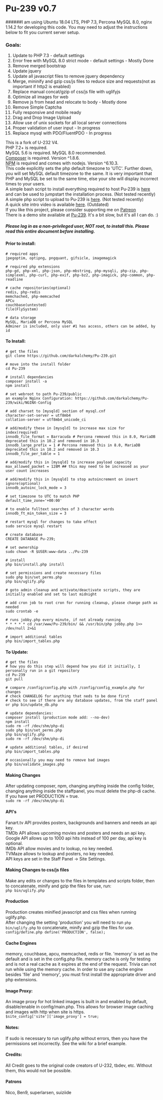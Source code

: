 # Pu-239 v0.7

######I am using Ubuntu 18.04 LTS, PHP 7.3, Percona MySQL 8.0, nginx 1.14.2 for developing this code. You may need to adjust the instructions below to fit you current server setup. 

### Goals:
1. Update to PHP 7.3 - default settings
2. Error free with MySQL 8.0 strict mode - default settings - Mostly Done
3. Remove merged bootstrap
4. Update jquery
5. Update all javascript files to remove jquery dependency
6. Merge, mininify and gzip css/js files to reduce size and requests(not as important if http2 is enabled)
7. Replace manual concat/gzip of css/js file with uglifyjs
8. Optimize all images for web
9. Remove js from head and relocate to body - Mostly done
10. Remove Simple Captcha
11. Fully responsive and mobile ready
12. Drag and Drop Image Upload
13. Allow use of unix sockets for all local server connections
14. Proper validation of user input - In progress
15. Replace mysql with PDO/FluentPDO - In progress

This is a fork of U-232 V4.  
PHP 7.2+ is required.  
MySQL 5.6 is required. MySQL 8.0 recommended.  
[Composer](https://getcomposer.org/download/) is required. Version ^1.8.6.  
[NPM](https://nodejs.org/en/download/package-manager/) is required and comes with nodejs. Version ^6.10.3.  
This code explicitly sets the php default timezone to 'UTC'. Further down, you will set MySQL default timezone to the same. It is very important that PHP and MySQL be set to the same time, else your site will display incorrect times to your users.  
A simple bash script to install everything required to host Pu-239 is [here](https://github.com/darkalchemy/Pu-239-Installer) and can be used to jumpstart the installation process. (Not tested recently)     
A simple php script to upload to Pu-239 is [here](https://github.com/darkalchemy/Pu-239-Uploader).  (Not tested recently)  
A quick site intro video is available [here](https://www.youtube.com/watch?v=LyWp1dBs4cw&feature=youtu.be). (Outdated)  
If you like this project, please consider supporting me on [Patreon](https://www.patreon.com/user?u=15795177)   
There is a demo site available at [Pu-239](https://pu-239.pw:59595). It's a bit slow, but it's all I can do. :)  
##### Please log in as a non-privileged user, NOT root, to install this. Please read this entire document before installing.  
#### Prior to install:
```
# required apps
jpegoptim, optipng, pngquant, gifsicle, imagemagick

# required php extensions
php-gd, php-xml, php-json, php-mbstring, php-mysqli, php-zip, php-simplexml, php-curl, php-exif, php-bz2, php-imagick, php-common, php-readline

# cache repositories(optional)
redis, php-redis
memchached, php-memcached
APCu
couchbase(untested)
file(FlySystem)

# data storage
MySQL, MariaDB or Percona MySQL
Adminer is included, only user #1 has access, others can be added, by id
```
#### To Install:
```
# get the files
git clone https://github.com/darkalchemy/Pu-239.git

# move into the install folder
cd Pu-239

# install dependancies
composer install -a
npm install

# set webroot to path Pu-239/public
an example Nginx Configuration: https://github.com/darkalchemy/Pu-239/wiki/NGINX-Config
 
# add charset to [mysqld] section of mysql.cnf
character-set-server = utf8mb4
collation-server = utf8mb4_unicode_ci

# add/modify these in [mysqld] to increase max size for index(required)
innodb_file_format = Barracuda # Percona removed this in 8.0, MariaDB deprecated this in 10.2 and removed in 10.3
innodb_large_prefix = 1 # Percona removed this in 8.0, MariaDB deprecated this in 10.2 and removed in 10.3
innodb_file_per_table = 1

# add/modify this in [mysqld] to increase payload capacity
max_allowed_packet = 128M ## this may need to be increased as your user count increases

# add/modify this in [mysqld] to stop autoincrement on insert ignore(optional)
innodb_autoinc_lock_mode = 3

# set timezone to UTC to match PHP
default_time_zone='+00:00'

# to enable fulltext searches of 3 character words
innodb_ft_min_token_size = 3

# restart mysql for changes to take effect
sudo service mysql restart

# create database
CREATE DATABASE Pu-239;

# set ownership
sudo chown -R $USER:www-data ../Pu-239

# install
php bin/install.php install

# set permissions and create necessary files
sudo php bin/set_perms.php
php bin/uglify.php 

# goto admin cleanup and activate/deactivate scripts, they are initially enabled and set to last midnight

# add cron job to root cron for running cleanup, please change path as needed
sudo crontab -e

# runs jobby.php every minute, if not already running
* * * * * cd /var/www/Pu-239/bin/ && /usr/bin/php jobby.php 1>> /dev/null 2>&1

# import additional tables
php bin/import_tables.php
```

#### To Update:
```
# get the files
# how you do this step will depend how you did it initially, I personally run in a git repository
cd Pu-239
git pull

# compare /config/config.php with /config/config_example.php for changes
# check CHANGELOG for anything that neds to be done first
# check to see if there are any database updates, from the staff panel or php bin/update_db.php

# update dependancies:
composer install (production mode add: --no-dev)
npm install
sudo rm -rf /dev/shm/php-di
sudo php bin/set_perms.php
php bin/uglify.php
sudo rm -rf /dev/shm/php-di

# update additional tables, if desired          
php bin/import_tables.php

# occasionally you may need to remove bad images
php bin/validate_images.php
```

#### Making Changes
After updating composer, npm, changing anything inside the config folder, changing anything inside the staffpanel, you must delete the php-di cache. If you have set PRODUCTION = true.    
```sudo rm -rf /dev/shm/php-di```
 
#### API's 
Fanart.tv API provides posters, backgrounds and banners and needs an api key.  
TMDb API allows upcoming movies and posters and needs an api key.  
Google API allows up to 1000 api hits instead of 100 per day, api key is optional.  
IMDb API allow movies and tv lookup, no key needed.  
TVMaze allows tv lookup and posters, no key needed.  
API keys are set in the Staff Panel -> Site Settings.  

#### Making Changes to css/js files  
Make any edits or changes to the files in templates and scripts folder, then to concatenate, minify and gzip the files for use, run:  
```php bin/uglify.php```

#### Production
Production creates minified javascript and css files when running uglify.php.  
After changing the setting 'production' you will need to run ```php bin/uglify.php``` to concatenate, minify and gzip the files for use.  
```config/define.php define('PRODUCTION', false);```


#### Cache Engines  
memory, couchbase, apcu, memcached, redis or file. 'memory' is set as the default and is set in the config.php file. memory cache is only for testing and is not a real cache as it expires at the end of the request. Trivia can not run while using the memory cache. In order to use any cache engine besides 'file' and 'memory', you must first install the appropriate driver and php extensions.

#### Image Proxy:  
An image proxy for hot linked images is built in and enabled by default, disable/enable in config/main.php. This allows for browser image caching and images with http when site is https.  
```$site_config['site']['image_proxy'] = true;```

#### Notes: 
If sudo is necessary to run uglify.php without errors, then you have the permissions set incorrectly. See the wiki for a brief example.

#### Credits:  
All Credit goes to the original code creators of U-232, tbdev, etc. Without them, this would not be possible.

#### Patrons
Nico, Ben9, superlarsen, suiziide
